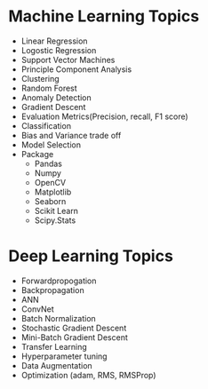 # Machine Learning Topics

* Linear Regression
* Logostic Regression
* Support Vector Machines
* Principle Component Analysis
* Clustering
* Random Forest
* Anomaly Detection
* Gradient Descent
* Evaluation Metrics(Precision, recall, F1 score)
* Classification
* Bias and Variance trade off
* Model Selection
* Package
    * Pandas
    * Numpy
    * OpenCV
    * Matplotlib
    * Seaborn
    * Scikit Learn
    * Scipy.Stats
    







# Deep Learning Topics

* Forwardpropogation
* Backpropagation
* ANN
* ConvNet
* Batch Normalization
* Stochastic Gradient Descent
* Mini-Batch Gradient Descent
* Transfer Learning
* Hyperparameter tuning
* Data Augmentation
* Optimization (adam, RMS, RMSProp)

